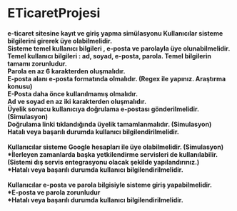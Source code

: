 # ETicaretProjesi
<h4>e-ticaret sitesine kayıt ve giriş yapma simülasyonu
Kullanıcılar sisteme bilgilerini girerek üye olabilmelidir.<br>
Sisteme temel kullanıcı bilgileri , e-posta ve parolayla üye olunabilmelidir. Temel kullanıcı bilgileri : ad, soyad, e-posta, parola. Temel bilgilerin tamamı zorunludur.<br>
Parola en az 6 karakterden oluşmalıdır.<br>
E-posta alanı e-posta formatında olmalıdır. (Regex ile yapınız. Araştırma konusu)<br>
E-Posta daha önce kullanılmamış olmalıdır.<br>
Ad ve soyad en az iki karakterden oluşmalıdır.<br>
Üyelik sonucu kullanıcıya doğrulama e-postası gönderilmelidir. (Simulasyon)<br>
Doğrulama linki tıklandığında üyelik tamamlanmalıdır. (Simulasyon)<br>
Hatalı veya başarılı durumda kullanıcı bilgilendirilmelidir.<br>
<br>
Kullanıcılar sisteme Google hesapları ile üye olabilmelidir. (Simulasyon)<br>
 *İlerleyen zamanlarda başka yetkilendirme servisleri de kullanılabilir. (Sistemi dış servis entegrasyonu olacak şekilde yapılandırınız.)<br>
 *Hatalı veya başarılı durumda kullanıcı bilgilendirilmelidir.<br>
<br>
  Kullanıcılar e-posta ve parola bilgisiyle sisteme giriş yapabilmelidir.<br>
 *E-posta ve parola zorunludur<br>
 *Hatalı veya başarılı durumda kullanıcı bilgilendirilmelidir.</h4><br>
